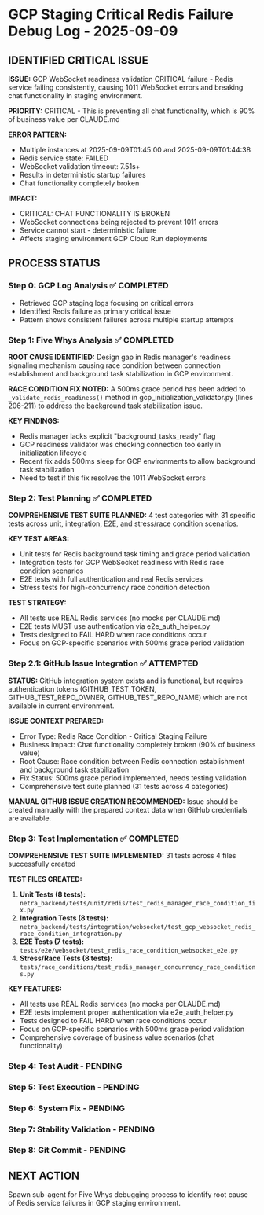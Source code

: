 # GCP Staging Critical Redis Failure Debug Log - 2025-09-09

## IDENTIFIED CRITICAL ISSUE 

**ISSUE:** GCP WebSocket readiness validation CRITICAL failure - Redis service failing consistently, causing 1011 WebSocket errors and breaking chat functionality in staging environment.

**PRIORITY:** CRITICAL - This is preventing all chat functionality, which is 90% of business value per CLAUDE.md

**ERROR PATTERN:**
- Multiple instances at 2025-09-09T01:45:00 and 2025-09-09T01:44:38
- Redis service state: FAILED 
- WebSocket validation timeout: 7.51s+ 
- Results in deterministic startup failures
- Chat functionality completely broken

**IMPACT:**
- CRITICAL: CHAT FUNCTIONALITY IS BROKEN
- WebSocket connections being rejected to prevent 1011 errors
- Service cannot start - deterministic failure
- Affects staging environment GCP Cloud Run deployments

## PROCESS STATUS

### Step 0: GCP Log Analysis ✅ COMPLETED
- Retrieved GCP staging logs focusing on critical errors
- Identified Redis failure as primary critical issue
- Pattern shows consistent failures across multiple startup attempts

### Step 1: Five Whys Analysis ✅ COMPLETED
**ROOT CAUSE IDENTIFIED:** Design gap in Redis manager's readiness signaling mechanism causing race condition between connection establishment and background task stabilization in GCP environment.

**RACE CONDITION FIX NOTED:** A 500ms grace period has been added to `_validate_redis_readiness()` method in gcp_initialization_validator.py (lines 206-211) to address the background task stabilization issue.

**KEY FINDINGS:**
- Redis manager lacks explicit "background_tasks_ready" flag 
- GCP readiness validator was checking connection too early in initialization lifecycle
- Recent fix adds 500ms sleep for GCP environments to allow background task stabilization
- Need to test if this fix resolves the 1011 WebSocket errors
### Step 2: Test Planning ✅ COMPLETED
**COMPREHENSIVE TEST SUITE PLANNED:** 4 test categories with 31 specific tests across unit, integration, E2E, and stress/race condition scenarios.

**KEY TEST AREAS:**
- Unit tests for Redis background task timing and grace period validation  
- Integration tests for GCP WebSocket readiness with Redis race condition scenarios
- E2E tests with full authentication and real Redis services 
- Stress tests for high-concurrency race condition detection

**TEST STRATEGY:**
- All tests use REAL Redis services (no mocks per CLAUDE.md)
- E2E tests MUST use authentication via e2e_auth_helper.py
- Tests designed to FAIL HARD when race conditions occur
- Focus on GCP-specific scenarios with 500ms grace period validation  
### Step 2.1: GitHub Issue Integration ✅ ATTEMPTED
**STATUS:** GitHub integration system exists and is functional, but requires authentication tokens (GITHUB_TEST_TOKEN, GITHUB_TEST_REPO_OWNER, GITHUB_TEST_REPO_NAME) which are not available in current environment.

**ISSUE CONTEXT PREPARED:**
- Error Type: Redis Race Condition - Critical Staging Failure
- Business Impact: Chat functionality completely broken (90% of business value)
- Root Cause: Race condition between Redis connection establishment and background task stabilization  
- Fix Status: 500ms grace period implemented, needs testing validation
- Comprehensive test suite planned (31 tests across 4 categories)

**MANUAL GITHUB ISSUE CREATION RECOMMENDED:** Issue should be created manually with the prepared context data when GitHub credentials are available.
### Step 3: Test Implementation ✅ COMPLETED
**COMPREHENSIVE TEST SUITE IMPLEMENTED:** 31 tests across 4 files successfully created

**TEST FILES CREATED:**
1. **Unit Tests (8 tests):** `netra_backend/tests/unit/redis/test_redis_manager_race_condition_fix.py`
2. **Integration Tests (8 tests):** `netra_backend/tests/integration/websocket/test_gcp_websocket_redis_race_condition_integration.py`
3. **E2E Tests (7 tests):** `tests/e2e/websocket/test_redis_race_condition_websocket_e2e.py`  
4. **Stress/Race Tests (8 tests):** `tests/race_conditions/test_redis_manager_concurrency_race_conditions.py`

**KEY FEATURES:**
- All tests use REAL Redis services (no mocks per CLAUDE.md)
- E2E tests implement proper authentication via e2e_auth_helper.py
- Tests designed to FAIL HARD when race conditions occur
- Focus on GCP-specific scenarios with 500ms grace period validation
- Comprehensive coverage of business value scenarios (chat functionality)
### Step 4: Test Audit - PENDING
### Step 5: Test Execution - PENDING
### Step 6: System Fix - PENDING
### Step 7: Stability Validation - PENDING
### Step 8: Git Commit - PENDING

## NEXT ACTION
Spawn sub-agent for Five Whys debugging process to identify root cause of Redis service failures in GCP staging environment.